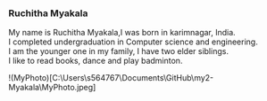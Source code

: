 ### Ruchitha Myakala
My name is Ruchitha Myakala,I was born in karimnagar, India. <br>
I completed undergraduation in Computer science and engineering.<br>
I am the younger one in my family, I have two elder siblings.<br>
I like to read books, dance and play badminton.

!(MyPhoto)[C:\Users\s564767\Documents\GitHub\my2-Myakala\MyPhoto.jpeg]